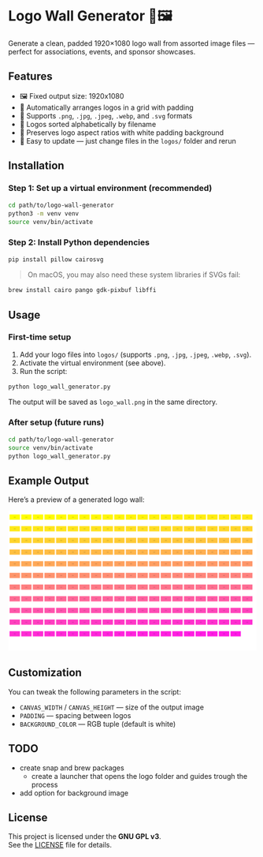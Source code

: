 # Logo Wall Generator 🧱🖼️

Generate a clean, padded 1920×1080 logo wall from assorted image files — perfect for associations, events, and sponsor showcases.

## Features

- 🖼️ Fixed output size: 1920x1080
- 🧩 Automatically arranges logos in a grid with padding
- 📂 Supports `.png`, `.jpg`, `.jpeg`, `.webp`, and `.svg` formats
- 🧭 Logos sorted alphabetically by filename
- 🧼 Preserves logo aspect ratios with white padding background
- 🔁 Easy to update — just change files in the `logos/` folder and rerun

## Installation

### Step 1: Set up a virtual environment (recommended)

```bash
cd path/to/logo-wall-generator
python3 -m venv venv
source venv/bin/activate
```

### Step 2: Install Python dependencies

```bash
pip install pillow cairosvg
```

> On macOS, you may also need these system libraries if SVGs fail:
```bash
brew install cairo pango gdk-pixbuf libffi
```

## Usage

### First-time setup
1. Add your logo files into `logos/` (supports `.png`, `.jpg`, `.jpeg`, `.webp`, `.svg`).
2. Activate the virtual environment (see above).
3. Run the script:

```bash
python logo_wall_generator.py
```

The output will be saved as `logo_wall.png` in the same directory.

### After setup (future runs)

```bash
cd path/to/logo-wall-generator
source venv/bin/activate
python logo_wall_generator.py
```

## Example Output

Here’s a preview of a generated logo wall:

![Example output](example_output.png)

## Customization

You can tweak the following parameters in the script:

- `CANVAS_WIDTH` / `CANVAS_HEIGHT` — size of the output image
- `PADDING` — spacing between logos
- `BACKGROUND_COLOR` — RGB tuple (default is white)

## TODO

- create snap and brew packages
	- create a launcher that opens the logo folder and guides trough the process
- add option for background image

## License

This project is licensed under the **GNU GPL v3**.  
See the [LICENSE](LICENSE) file for details.
